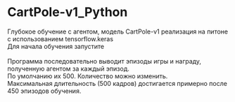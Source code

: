 # CartPole-v1_Python

Глубокое обучение с агентом, модель CartPole-v1 реализация на питоне с использованием tensorflow.keras<br>
Для начала обучения запустите<br>
<br>
Программа последовательно выводит эпизоды игры и награду, полученную агентом за каждый эпизод.<br>
По умолчанию их 500. Количество можно изменить.<br>
Максимальная длительность (500 кадров) достигается примерно после 450 эпизодов обучения.
